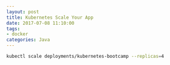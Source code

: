 ```yaml
---
layout: post
title: Kubernetes Scale Your App
date: 2017-07-08 11:10:00
tags:
- docker
categories: Java
---
```



```bash
kubectl scale deployments/kubernetes-bootcamp --replicas=4
```
